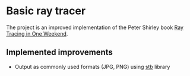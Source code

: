 # Basic ray tracer
The project is an improved implementation of the Peter Shirley book [Ray Tracing in One Weekend](https://github.com/petershirley/raytracinginoneweekend).

## Implemented improvements

* Output as commonly used formats (JPG, PNG) using [stb](https://github.com/nothings/stb) library
